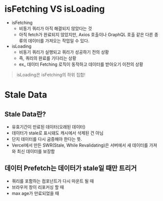 # isFetching VS isLoading

- isFetching
  - 비동기 쿼리가 아직 해결되지 않았다는 것
  - 아직 fetch가 완료되지 않았지만, Axios 호출이나 GraphQL 호출 같은 다른 종류의 데이터를 가져오는 작업일 수 있다.
- isLoading
  - 비동기 쿼리가 실행되고 쿼리가 성공하기 전의 상황
  - 즉, 쿼리의 완료를 기다리는 상황
  - ex\_ 데이터 Fetching 로직이 동작하고 데이터를 받아오기 이전의 상황

> isLoading은 isFetching의 하위 집합!

# Stale Data

## Stale Data란?

- 유효기간이 만료된 데이터(오래된 데이터)
- 데이터가 stale로 표시돼도 캐시에서 삭제된 건 아님
- 단지 데이터를 다시 굼증해야 한다는 뜻.
- Vercel에서 만든 SWR(Stale, While Revalidating)은 서버에서 새 데이터를 가져와 최신 데이터를 보장함

## 데이터 Prefetch는 데이터가 stale일 때만 트리거

- 쿼리를 포함하는 컴포넌트가 다시 마운트 될 때
- 브라우저 창이 리포커싱 할 때
- max age가 만료되었을 때
